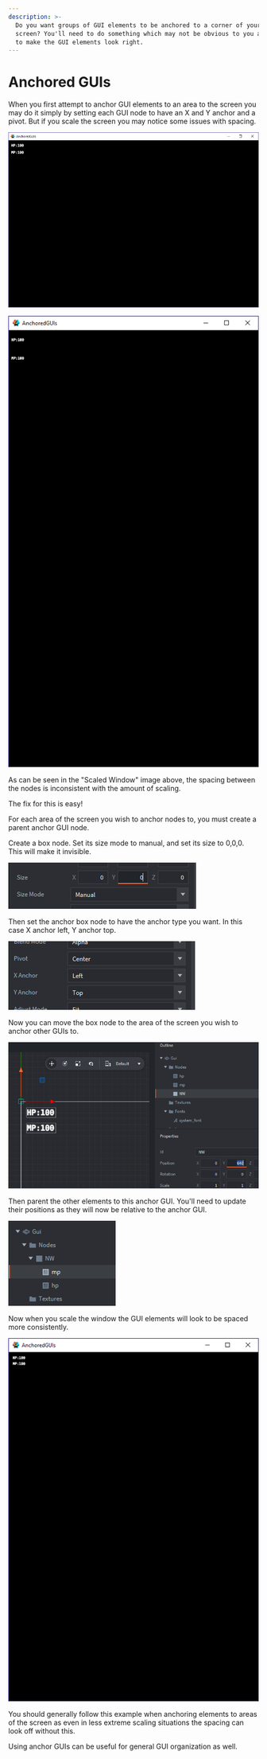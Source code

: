 ```yaml
---
description: >-
  Do you want groups of GUI elements to be anchored to a corner of your game's
  screen? You'll need to do something which may not be obvious to you at first
  to make the GUI elements look right.
---
```


# Anchored GUIs

When you first attempt to anchor GUI elements to an area to the screen you may do it simply by setting each GUI node to have an X and Y anchor and a pivot. But if you scale the screen you may notice some issues with spacing.

![Unscaled Window](../.gitbook/assets/2018-08-07-14_32_54-anchoredguis.png)

![Scaled Window](../.gitbook/assets/2018-08-07-14_32_46-anchoredguis.png)

As can be seen in the "Scaled Window" image above, the spacing between the nodes is inconsistent with the amount of scaling. 

The fix for this is easy!

For each area of the screen you wish to anchor nodes to, you must create a parent anchor GUI node. 

Create a box node. Set its size mode to manual, and set its size to 0,0,0. This will make it invisible.

![](../.gitbook/assets/2018-08-07-14_36_51-window.png)

Then set the anchor box node to have the anchor type you want. In this case X anchor left, Y anchor top.

![](../.gitbook/assets/2018-08-07-14_41_26-window.png)

Now you can move the box node to the area of the screen you wish to anchor other GUIs to.

![](../.gitbook/assets/2018-08-07-14_39_02-defold-editor-2.0-anchoredguis.png)

Then parent the other elements to this anchor GUI. You'll need to update their positions as they will now be relative to the anchor GUI.

![](../.gitbook/assets/2018-08-07-14_46_34-defold-editor-2.0-anchoredguis.png)

Now when you scale the window the GUI elements will look to be spaced more consistently.

![](../.gitbook/assets/2018-08-07-14_41_59-anchoredguis.png)

You should generally follow this example when anchoring elements to areas of the screen as even in less extreme scaling situations the spacing can look off without this. 

Using anchor GUIs can be useful for general GUI organization as well.

